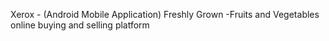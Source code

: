 Xerox - (Android Mobile Application)
Freshly Grown -Fruits and Vegetables online buying and selling platform
